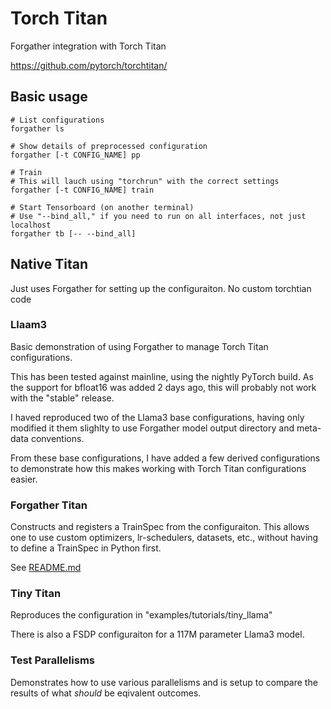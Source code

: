 # Torch Titan

Forgather integration with Torch Titan

https://github.com/pytorch/torchtitan/

## Basic usage

```
# List configurations
forgather ls

# Show details of preprocessed configuration
forgather [-t CONFIG_NAME] pp

# Train
# This will lauch using "torchrun" with the correct settings
forgather [-t CONFIG_NAME] train

# Start Tensorboard (on another terminal)
# Use "--bind_all," if you need to run on all interfaces, not just localhost
forgather tb [-- --bind_all]
```

## Native Titan

Just uses Forgather for setting up the configuraiton. No custom torchtian code

### Llaam3

Basic demonstration of using Forgather to manage Torch Titan configurations.

This has been tested against mainline, using the nightly PyTorch build. As the support for bfloat16 was added 2 days ago, this will probably not work with the "stable" release.

I haved reproduced two of the Llama3 base configurations, having only modified it them slighlty to use Forgather model output directory and meta-data conventions.

From these base configurations, I have added a few derived configurations to demonstrate how this makes working with Torch Titan configurations easier.

### Forgather Titan

Constructs and registers a TrainSpec from the configuraiton. This allows one to use custom optimizers,
lr-schedulers, datasets, etc., without having to define a TrainSpec in Python first.

See [README.md](./tiny_titan/README.md)

### Tiny Titan

Reproduces the configuration in "examples/tutorials/tiny_llama"

There is also a FSDP configuraiton for a 117M parameter Llama3 model.

### Test Parallelisms

Demonstrates how to use various parallelisms and is setup to compare the results of what *should* be eqivalent outcomes.

